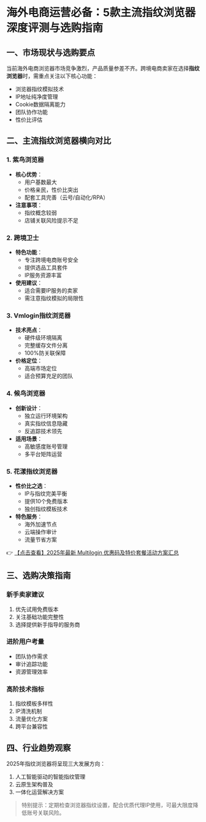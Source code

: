 # 海外电商运营必备：5款主流指纹浏览器深度评测与选购指南

## 一、市场现状与选购要点
当前海外电商浏览器市场竞争激烈，产品质量参差不齐。跨境电商卖家在选择**指纹浏览器**时，需重点关注以下核心功能：
- 浏览器指纹模拟技术
- IP地址纯净度管理
- Cookie数据隔离能力
- 团队协作功能
- 性价比评估

## 二、主流指纹浏览器横向对比

### 1. 紫鸟浏览器
- **核心优势**：
  - 用户基数最大
  - 价格亲民，性价比突出
  - 配套工具完善（云号/自动化/RPA）
- **注意事项**：
  - 指纹概念较弱
  - 店铺关联风险提示不足

### 2. 跨境卫士
- **特色功能**：
  - 专注跨境电商账号安全
  - 提供选品工具套件
  - IP服务资源丰富
- **使用建议**：
  - 适合需要IP服务的卖家
  - 需注意指纹模拟的局限性

### 3. Vmlogin指纹浏览器
- **技术亮点**：
  - 硬件级环境隔离
  - 完整缓存文件分离
  - 100%防关联保障
- **价格定位**：
  - 高端市场定位
  - 适合预算充足的团队

### 4. 候鸟浏览器
- **创新设计**：
  - 独立运行环境架构
  - 真实指纹信息隐藏
  - 反追踪技术领先
- **适用场景**：
  - 高敏感度账号管理
  - 多平台矩阵运营

### 5. 花漾指纹浏览器
- **性价比之选**：
  - IP与指纹完美平衡
  - 提供10个免费版本
  - 独创指纹模板技术
- **特色服务**：
  - 海外加速节点
  - 云端操作审计
  - 流量节省方案

👉 [【点击查看】2025年最新 Multilogin 优惠码及特价套餐活动方案汇总](https://bit.ly/multIlogin)

## 三、选购决策指南

### 新手卖家建议
1. 优先试用免费版本
2. 关注基础功能完整性
3. 选择提供新手指导的服务商

### 进阶用户考量
- 团队协作需求
- 审计追踪功能
- 资源管理效率

### 高阶技术指标
1. 指纹模板多样性
2. IP清洗机制
3. 流量优化方案
4. 跨平台兼容性

## 四、行业趋势观察
2025年指纹浏览器将呈现三大发展方向：
1. 人工智能驱动的智能指纹管理
2. 云原生架构普及
3. 一体化运营解决方案

> 特别提示：定期检查浏览器指纹设置，配合优质代理IP使用，可最大限度降低账号关联风险。
